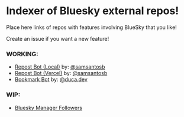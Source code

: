 # Indexer of Bluesky external repos!

Place here links of repos with features involving BlueSky that you like!

Create an issue if you want a new feature!

### WORKING:

- [Repost Bot (Local)](https://github.com/samsantosb/Local-Bluesky-Repost-Bot) by: [@samsantosb](https://github.com/samsantosb)
- [Repost Bot (Vercel)](https://github.com/samsantosb/Bluesky-Repost-Bot) by: [@samsantosb](https://github.com/samsantosb)
- [Bookmark Bot](https://bsky.app/profile/did:plc:ugr4cq2txrfg4cdro2axjgie) by: [@duca.dev](https://bsky.app/profile/did:plc:meo7jkjahpczfoo5kcs5ieeh)


### WIP:

- [Bluesky Manager Followers](https://github.com/lunaperegrina/bluesky-followers)
